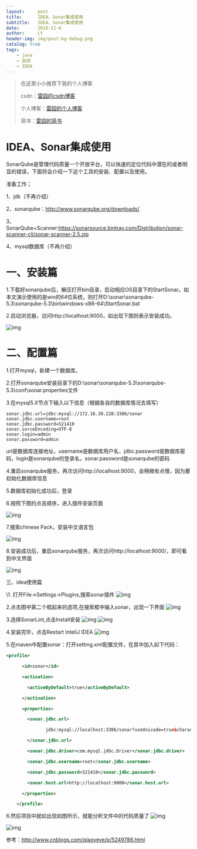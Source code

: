 ```yaml
---
layout:     post
title:      IDEA、Sonar集成使用
subtitle:   IDEA、Sonar集成使用
date:       2018-11-6
author:     LY
header-img: img/post-bg-debug.png
catalog: true
tags:
    - java
    - 自测
    - IDEA
---
```


> 在这里小小推荐下我的个人博客
>
> csdn：[雷园的csdn博客](https://blog.csdn.net/leiyuan2580)
>
> 个人博客：[雷园的个人博客](https://imlcl.store)
>
> 简书：[雷园的简书](https://www.jianshu.com/u/016322e40e1f)
>

# IDEA、Sonar集成使用

SonarQube是管理代码质量一个开放平台，可以快速的定位代码中潜在的或者明显的错误，下面将会介绍一下这个工具的安装、配置以及使用。

准备工作；

1、jdk（不再介绍）

2、sonarqube：http://www.sonarqube.org/downloads/

3、SonarQube+Scanner:https://sonarsource.bintray.com/Distribution/sonar-scanner-cli/sonar-scanner-2.5.zip

4、mysql数据库（不再介绍）





# 一、安装篇

1.下载好sonarqube后，解压打开bin目录，启动相应OS目录下的StartSonar。如本文演示使用的是win的64位系统，则打开D:\sonar\sonarqube-5.3\sonarqube-5.3\bin\windows-x86-64\StartSonar.bat

2.启动浏览器，访问http://localhost:9000，如出现下图则表示安装成功。

![img](http://static.oschina.net/uploads/img/201610/21150614_SQyg.png)





# 二、配置篇

1.打开mysql，新建一个数据库。

2.打开sonarqube安装目录下的D:\sonar\sonarqube-5.3\sonarqube-5.3\conf\sonar.properties文件

3.在mysql5.X节点下输入以下信息（根据各自的数据库情况去填写）

```properties
sonar.jdbc.url=jdbc:mysql://172.16.30.228:3306/sonar
sonar.jdbc.username=root
sonar.jdbc.password=521410
sonar.sorceEncoding=UTF-8
sonar.login=admin
sonar.password=admin
```

url是数据库连接地址，username是数据库用户名，jdbc.password是数据库密码，login是sonarqube的登录名，sonar.password是sonarqube的密码

4.重启sonarqube服务，再次访问http://localhost:9000，会稍微有点慢，因为要初始化数据库信息

5.数据库初始化成功后，登录

6.按照下图的点击顺序，进入插件安装页面

![img](http://static.oschina.net/uploads/img/201610/21150614_GmPr.png)

7.搜索chinese Pack，安装中文语言包

![img](http://static.oschina.net/uploads/img/201610/21150614_rmM6.png)

8.安装成功后，重启sonarqube服务，再次访问http://localhost:9000/，即可看到中文界面

![img](http://static.oschina.net/uploads/img/201610/21150614_wB61.png)

三、idea使用篇

   \1. 打开File->Settings->Plugins,搜索sonar插件
![img](http://static.oschina.net/uploads/space/2016/1021/144831_B8bM_2395027.png)

2.点击图中第二个框起来的选项,在搜索框中输入sonar，出现一下界面
![img](http://static.oschina.net/uploads/space/2016/1021/145047_BDdt_2395027.png)

3.选择SonarLint,点击Install安装
![img](http://static.oschina.net/uploads/space/2016/1021/145119_qhhW_2395027.png)
![img](http://static.oschina.net/uploads/space/2016/1021/145151_jbUR_2395027.png)

4.安装完毕，点击Restart InteliJ IDEA
![img](http://static.oschina.net/uploads/space/2016/1021/145520_auru_2395027.png)

5.在maven中配置sonar：打开setting.xml配置文件，在其中加入如下代码：
​    

```xml
<profile>

      <id>sonar</id>

      <activation>

        <activeByDefault>true</activeByDefault>

      </activation>

      <properties>

        <sonar.jdbc.url>

               jdbc:mysql://localhost:3306/sonar?useUnicode=true&characterEncoding=utf8

        </sonar.jdbc.url>

        <sonar.jdbc.driver>com.mysql.jdbc.Driver</sonar.jdbc.driver>

        <sonar.jdbc.username>root</sonar.jdbc.username>

        <sonar.jdbc.password>521410</sonar.jdbc.password>

        <sonar.host.url>http://localhost:9000</sonar.host.url>

      </properties>

    </profile>
```

6.然后项目中就如出现如图所示，就能分析文件中的代码质量了
![img](http://static.oschina.net/uploads/space/2016/1021/145942_jUKX_2395027.png)

![img](http://static.oschina.net/uploads/space/2016/1021/150601_kMDw_2395027.png)

参考：http://www.cnblogs.com/qiaoyeye/p/5249786.html